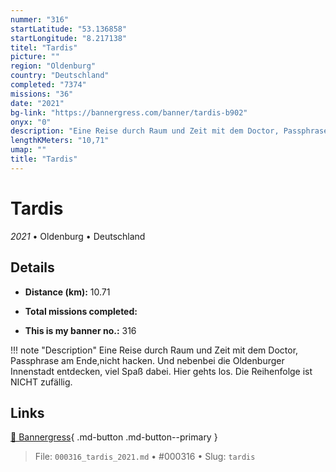 ```yaml
---
nummer: "316"
startLatitude: "53.136858"
startLongitude: "8.217138"
titel: "Tardis"
picture: ""
region: "Oldenburg"
country: "Deutschland"
completed: "7374"
missions: "36"
date: "2021"
bg-link: "https://bannergress.com/banner/tardis-b902"
onyx: "0"
description: "Eine Reise durch Raum und Zeit mit dem Doctor, Passphrase am Ende,nicht hacken. Und nebenbei die Oldenburger Innenstadt entdecken, viel Spaß dabei. Hier gehts los. Die Reihenfolge ist NICHT zufällig."
lengthKMeters: "10,71"
umap: ""
title: "Tardis"
---
```

# Tardis

*2021* • Oldenburg • Deutschland



## Details
- **Distance (km):** 10.71

- **Total missions completed:** 
- **This is my banner no.:** 316


!!! note "Description"
    Eine Reise durch Raum und Zeit mit dem Doctor, Passphrase am Ende,nicht hacken. Und nebenbei die Oldenburger Innenstadt entdecken, viel Spaß dabei. Hier gehts los. Die Reihenfolge ist NICHT zufällig.



## Links
[🔗 Bannergress](https://bannergress.com/banner/tardis-b902){ .md-button .md-button--primary }



> File: `000316_tardis_2021.md` • #000316 • Slug: `tardis`
